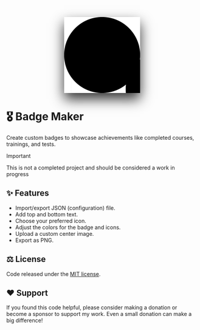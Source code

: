 <p align="center"><picture><img alt="BADGE MAKER | Marc Hoekstra" style="aspect-ratio: 1; box-shadow: 0 1rem 2rem light-dark(#333, #ddd); width: 12.5rem" src="logo.svg"></picture></p>

# 🎖️ Badge Maker
Create custom badges to showcase achievements like completed courses, trainings, and tests.

> [!IMPORTANT]
> This is not a completed project and should be considered a work in progress

## ✨ Features
- Import/export JSON (configuration) file.
- Add top and bottom text.
- Choose your preferred icon.
- Adjust the colors for the badge and icons.
- Upload a custom center image.
- Export as PNG.

## ⚖️ License
Code released under the [MIT license](LICENSE.md).

## ❤️ Support
If you found this code helpful, please consider making a donation or become a sponsor to support my work. Even a small donation can make a big difference!
